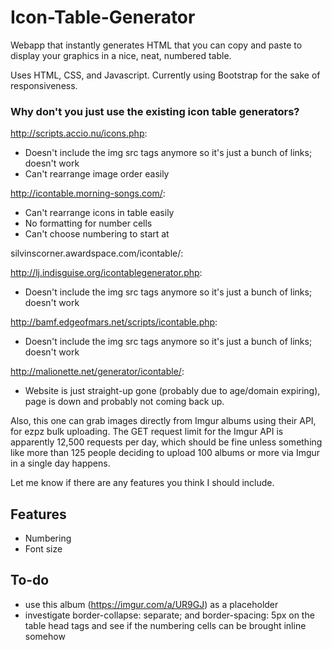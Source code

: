 # Icon-Table-Generator
Webapp that instantly generates HTML that you can copy and paste to display your graphics in a nice, neat, numbered table.

Uses HTML, CSS, and Javascript. Currently using Bootstrap for the sake of responsiveness.

### Why don't you just use the existing icon table generators?
http://scripts.accio.nu/icons.php:
- Doesn't include the img src tags anymore so it's just a bunch of links; doesn't work
- Can't rearrange image order easily

http://icontable.morning-songs.com/:
- Can't rearrange icons in table easily
- No formatting for number cells
- Can't choose numbering to start at

silvinscorner.awardspace.com/icontable/:


http://lj.indisguise.org/icontablegenerator.php:
- Doesn't include the img src tags anymore so it's just a bunch of links; doesn't work

http://bamf.edgeofmars.net/scripts/icontable.php:
- Doesn't include the img src tags anymore so it's just a bunch of links; doesn't work

http://malionette.net/generator/icontable/:
- Website is just straight-up gone (probably due to age/domain expiring), page is down and probably not coming back up.

Also, this one can grab images directly from Imgur albums using their API, for ezpz bulk uploading. The GET request limit for the Imgur API is apparently 12,500 requests per day, which should be fine unless something like more than 125 people deciding to upload 100 albums or more via Imgur in a single day happens.

Let me know if there are any features you think I should include.

## Features
- Numbering
- Font size

## To-do
- use this album (https://imgur.com/a/UR9GJ) as a placeholder
- investigate border-collapse: separate; and border-spacing: 5px on the table head tags and see if the numbering cells can be brought inline somehow
